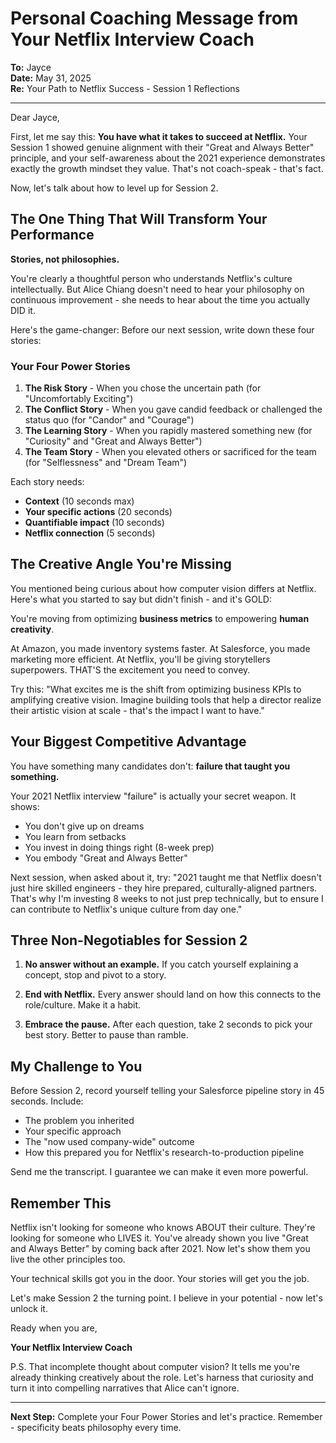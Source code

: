 # Personal Coaching Message from Your Netflix Interview Coach

**To:** Jayce  
**Date:** May 31, 2025  
**Re:** Your Path to Netflix Success - Session 1 Reflections

---

Dear Jayce,

First, let me say this: **You have what it takes to succeed at Netflix.** Your Session 1 showed genuine alignment with their "Great and Always Better" principle, and your self-awareness about the 2021 experience demonstrates exactly the growth mindset they value. That's not coach-speak - that's fact.

Now, let's talk about how to level up for Session 2.

## The One Thing That Will Transform Your Performance

**Stories, not philosophies.**

You're clearly a thoughtful person who understands Netflix's culture intellectually. But Alice Chiang doesn't need to hear your philosophy on continuous improvement - she needs to hear about the time you actually DID it. 

Here's the game-changer: Before our next session, write down these four stories:

### Your Four Power Stories

1. **The Risk Story** - When you chose the uncertain path (for "Uncomfortably Exciting")
2. **The Conflict Story** - When you gave candid feedback or challenged the status quo (for "Candor" and "Courage")  
3. **The Learning Story** - When you rapidly mastered something new (for "Curiosity" and "Great and Always Better")
4. **The Team Story** - When you elevated others or sacrificed for the team (for "Selflessness" and "Dream Team")

Each story needs:
- **Context** (10 seconds max)
- **Your specific actions** (20 seconds)
- **Quantifiable impact** (10 seconds)
- **Netflix connection** (5 seconds)

## The Creative Angle You're Missing

You mentioned being curious about how computer vision differs at Netflix. Here's what you started to say but didn't finish - and it's GOLD:

You're moving from optimizing **business metrics** to empowering **human creativity**. 

At Amazon, you made inventory systems faster. At Salesforce, you made marketing more efficient. At Netflix, you'll be giving storytellers superpowers. THAT'S the excitement you need to convey.

Try this: "What excites me is the shift from optimizing business KPIs to amplifying creative vision. Imagine building tools that help a director realize their artistic vision at scale - that's the impact I want to have."

## Your Biggest Competitive Advantage

You have something many candidates don't: **failure that taught you something.**

Your 2021 Netflix interview "failure" is actually your secret weapon. It shows:
- You don't give up on dreams
- You learn from setbacks  
- You invest in doing things right (8-week prep)
- You embody "Great and Always Better"

Next session, when asked about it, try: "2021 taught me that Netflix doesn't just hire skilled engineers - they hire prepared, culturally-aligned partners. That's why I'm investing 8 weeks to not just prep technically, but to ensure I can contribute to Netflix's unique culture from day one."

## Three Non-Negotiables for Session 2

1. **No answer without an example.** If you catch yourself explaining a concept, stop and pivot to a story.

2. **End with Netflix.** Every answer should land on how this connects to the role/culture. Make it a habit.

3. **Embrace the pause.** After each question, take 2 seconds to pick your best story. Better to pause than ramble.

## My Challenge to You

Before Session 2, record yourself telling your Salesforce pipeline story in 45 seconds. Include:
- The problem you inherited
- Your specific approach  
- The "now used company-wide" outcome
- How this prepared you for Netflix's research-to-production pipeline

Send me the transcript. I guarantee we can make it even more powerful.

## Remember This

Netflix isn't looking for someone who knows ABOUT their culture. They're looking for someone who LIVES it. You've already shown you live "Great and Always Better" by coming back after 2021. Now let's show them you live the other principles too.

Your technical skills got you in the door. Your stories will get you the job.

Let's make Session 2 the turning point. I believe in your potential - now let's unlock it.

Ready when you are,

**Your Netflix Interview Coach**

P.S. That incomplete thought about computer vision? It tells me you're already thinking creatively about the role. Let's harness that curiosity and turn it into compelling narratives that Alice can't ignore.

---

**Next Step:** Complete your Four Power Stories and let's practice. Remember - specificity beats philosophy every time.